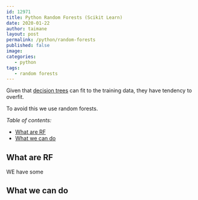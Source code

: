 ```yaml
---
id: 12971
title: Python Random Forests (Scikit Learn)
date: 2020-01-22
author: taimane
layout: post
permalink: /python/random-forests
published: false
image: 
categories: 
   - python
tags:
   - random forests
---
```

Given that [decision trees](/python_decision-tree) can fit to the training data, they have tendency to overfit. 

To avoid this we use random forests.


_Table of contents:_
- [What are RF](#what-are-rf)
- [What we can do](#what-we-can-do)

## What are RF

WE have some 

## What we can do



